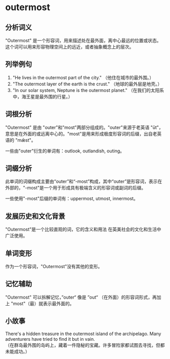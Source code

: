 # outermost

## 分析词义

  

"Outermost" 是一个形容词，用来描述处在最外面，离中心最远的位置或状态。这个词可以用来形容物理空间上的远近，或者抽象概念上的层次。

  

## 列举例句

  

1.  "He lives in the outermost part of the city." （他住在城市的最外围。）
2.  "The outermost layer of the earth is the crust." （地球的最外层是地壳。）
3.  "In our solar system, Neptune is the outermost planet." （在我们的太阳系中，海王星是最外围的行星。）

  

## 词根分析

  

"Outermost" 是由 "outer"和"most"两部分组成的。"outer"来源于老英语 "ūt"，意思是在外面的或远离中心的。"most"是用来形成极度形容词的后缀，出自老英语的 "mǣst"。

  

一些由"outer"衍生的单词有：outlook, outlandish, outing。

  

## 词缀分析

  

此单词的词缀构成主要由“outer”和“-most”构成，其中“outer”是形容词，表示在外部的，"-most"是一个用于形成具有极端含义的形容词或副词的后缀。

  

一些使用"-most"后缀的单词有：uppermost, utmost, innermost。

  

## 发展历史和文化背景

  

"Outermost"是一个比较直观的词，它的含义和用法 在英美社会的文化和生活中广泛使用。

  

## 单词变形

  

作为一个形容词，"Outermost"没有其他的变形。

  

## 记忆辅助

  

"Outermost" 可以拆解记忆，”outer“ 像是 ”out“ （在外面）的形容词形式，再加上 "most"（最）就表示最外面的。

  

## 小故事

  

There's a hidden treasure in the outermost island of the archipelago. Many adventurers have tried to find it but in vain.  
（在群岛最外围的岛屿上，藏着一件隐秘的宝藏。许多冒险家都试图去寻找，但都未能成功。）

